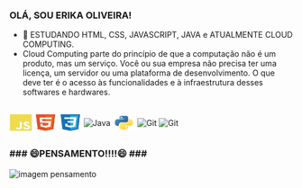 ### OLÁ, SOU ERIKA OLIVEIRA!

- 🌱 ESTUDANDO HTML, CSS, JAVASCRIPT, JAVA e ATUALMENTE CLOUD COMPUTING.
- Cloud Computing parte do princípio de que a computação não é um produto, mas um serviço. Você ou sua empresa não precisa ter uma licença, um servidor ou uma plataforma de desenvolvimento. O que deve ter é o acesso às funcionalidades e à infraestrutura desses softwares e hardwares.

<div style="display: inline_block"><br>
 <img align="center" alt="Js" height="30" width="40" src="https://raw.githubusercontent.com/devicons/devicon/master/icons/javascript/javascript-plain.svg">
<img align="center" alt="HTML" height="30" width="40" src="https://raw.githubusercontent.com/devicons/devicon/master/icons/html5/html5-original.svg">
  <img align="center" alt="CSS" height="30" width="40" src="https://raw.githubusercontent.com/devicons/devicon/master/icons/css3/css3-original.svg">
  <img align="center" alt="Java" height="30" width="40" src="https://images.vexels.com/media/users/3/166401/isolated/lists/b82aa7ac3f736dd78570dd3fa3fa9e24-icone-da-linguagem-de-programacao-java.png">
 <img align="center" alt="Python" height="30" width="40" src="https://raw.githubusercontent.com/devicons/devicon/master/icons/python/python-original.svg">

   <img align="center" alt="Git" height="30" width="40" src="https://cdn.iconscout.com/icon/free/png-256/free-git-18-1175219.png">
<img align="center" alt="Git" height="30" width="40" src="https://cdn.imgbin.com/5/14/7/imgbin-cloud-computing-logo-cloud-storage-icon-blue-cloud-data-map-1PPTcTEFWXpwnDm4CZwRfpDbv.jpg">
   
    
</div>

  ##
 
<h3>### &#128516;PENSAMENTO!!!!&#128516; ###</h3>

<img align="center"  height="150" width="250" alt="imagem pensamento" 
  src="https://cdn.pensador.com/img/imagens/pe/ns/pensador_frases_estudos_5.jpg?auto_optimize=low&width=655" />



